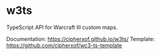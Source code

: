 # w3ts
 TypeScript API for Warcraft III custom maps.
 
 Documentation: https://cipherxof.github.io/w3ts/
 Template: https://github.com/cipherxof/wc3-ts-template

